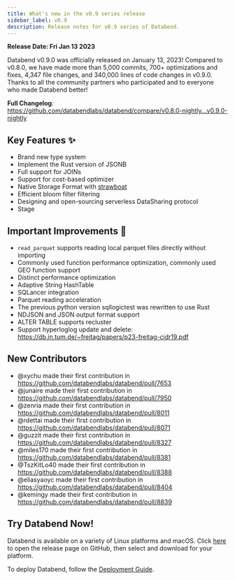 ```yaml
---
title: What's new in the v0.9 series release
sidebar_label: v0.9
description: Release notes for v0.9 series of Databend.
---
```


**Release Date: Fri Jan 13 2023**

Databend v0.9.0 was officially released on January 13, 2023! Compared to v0.8.0, we have made more than 5,000 commits, 700+ optimizations and fixes, 4,347 file changes, and 340,000 lines of code changes in v0.9.0. Thanks to all the community partners who participated and to everyone who made Databend better!

**Full Changelog**: https://github.com/databendlabs/databend/compare/v0.8.0-nightly...v0.9.0-nightly

## Key Features :sparkles:

- Brand new type system
- Implement the Rust version of JSONB
- Full support for JOINs
- Support for cost-based optimizer
- Native Storage Format with [strawboat](https://github.com/sundy-li/strawboat)
- Efficient bloom filter filtering
- Designing and open-sourcing serverless DataSharing protocol
- Stage

## Important Improvements :tada:

- `read_parquet` supports reading local parquet files directly without importing
- Commonly used function performance optimization, commonly used GEO function support
- Distinct performance optimization
- Adaptive String HashTable
- SQLancer integration
- Parquet reading acceleration
- The previous python version sqllogictest was rewritten to use Rust
- NDJSON and JSON output format support
- ALTER TABLE supports recluster
- Support hyperloglog update and delete: https://db.in.tum.de/~freitag/papers/p23-freitag-cidr19.pdf

## New Contributors

- @xychu made their first contribution in https://github.com/databendlabs/databend/pull/7653
- @junaire made their first contribution in https://github.com/databendlabs/databend/pull/7950
- @zenria made their first contribution in https://github.com/databendlabs/databend/pull/8011
- @rdettai made their first contribution in https://github.com/databendlabs/databend/pull/8071
- @guzzit made their first contribution in https://github.com/databendlabs/databend/pull/8327
- @miles170 made their first contribution in https://github.com/databendlabs/databend/pull/8381
- @TszKitLo40 made their first contribution in https://github.com/databendlabs/databend/pull/8388
- @eliasyaoyc made their first contribution in https://github.com/databendlabs/databend/pull/8404
- @kemingy made their first contribution in https://github.com/databendlabs/databend/pull/8839

## Try Databend Now!

Databend is available on a variety of Linux platforms and macOS. Click [here](https://github.com/databendlabs/databend/releases/tag/v0.9.0-nightly) to open the release page on GitHub, then select and download for your platform.

To deploy Databend, follow the [Deployment Guide](/guides/deploy).
